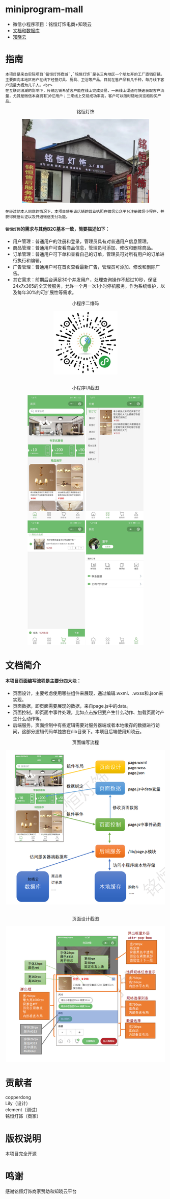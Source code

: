 # miniprogram-mall
- 微信小程序项目：铭恒灯饰电商+知晓云
- [文档和数据库](https://www.fageka.com/store/item/s/id/urmo8pl1025.html "铭恒灯饰")  
- [知晓云](https://cloud.minapp.com/?invitation=iosayz "知晓云")  
# 指南
    本项目是来自实际项目`铭恒灯饰商城`,`铭恒灯饰`是长三角地区一个朋友开的工厂直销店铺。主要面向本地区用户在线下经营灯具、厨具、卫浴等产品，目前在售产品有几千种，每月线下客户流量大概为几千人。<br>
    在互联网浪潮的影响下，传统店铺希望客户能在线上完成交易，一来线上渠道可快速获取客户流量，尤其是微信本身拥有10亿用户；二来线上交易成功率高，客户可以随时随地浏览和购买产品。  
        
<div align='center'>
  <p>铭恒灯饰</p>
  <img src="https://github.com/copperdong/miniprogram-mall/blob/master/doc/mingheng.png" width = "400"/>
</div>    
  
  
    在经过他本人同意的情况下，本项目使用该店铺的营业执照在微信公众平台注册微信小程序，并获得微信认证以及开通微信支付功能。  

#### `铭恒灯饰`的需求与其他B2C基本一致，简要描述如下：  

* 用户管理：普通用户的注册和登录，管理员具有对普通用户信息管理。
* 商品管理：普通用户可查看商品信息，管理员可添加、修改和删除商品。
* 订单管理：普通用户可下单和查看自己的订单，管理员可对所有用户的订单进行执行和编辑。
* 广告管理：普通用户可在首页查看最新广告，管理员可添加、修改和删除广告。
* 其它需求：前期后台满足30个并发用户，处理查询操作不超过10秒，保证24x7x365的全天候服务，允许一个月一次1小时停机服务，作为系统维护，以及每年30%的可扩展性等需求。  

<div align='center'>
  <p>小程序二维码</p>
  <img src="https://github.com/copperdong/miniprogram-mall/blob/master/doc/gh_24da18e564c9_1280.jpg" width = "200" height = "200" div align=center />
</div>   
<br>
<div align='center'>
    <p>小程序UI截图</p>
    <img src=https://github.com/copperdong/miniprogram-mall/blob/master/doc/home.jpg width = "180">
    <img src=https://github.com/copperdong/miniprogram-mall/blob/master/doc/catelog.jpg width = "180">
    <img src=https://github.com/copperdong/miniprogram-mall/blob/master/doc/cart.jpg width = "180">
    <img src=https://github.com/copperdong/miniprogram-mall/blob/master/doc/user.jpg width = "180">
    </img>
</div>  

 
# 文档简介
#### 本项目页面编写流程是主要分四大块：<br>
- 页面设计，主要考虑使用哪些组件来展现，通过编辑.wxml、.wxss和.json来实现。
- 页面数据，即页面需要展现的数据，来自page.js中的data。
- 页面控制，即页面中事件处理，比如点击按钮要产生什么动作、加载页面时产生什么动作等。
- 后端服务，页面控制中有些逻辑需要对服务器端或者本地缓存的数据进行访问，这部分逻辑代码单独放在/lib目录下。本项目后端使用知晓云。  

<div align='center'>
    <p>页面编写流程</p>
    <img src=https://github.com/copperdong/miniprogram-mall/blob/master/doc/design2.png width = "500">
    </img>
</div>  
<br>
<div align='center'>
    <p>页面设计截图</p>
    <img src=https://github.com/copperdong/miniprogram-mall/blob/master/doc/design1.png width = "500">
    </img>
</div>   
 
# 贡献者
copperdong<br>
Lily（设计）<br>
clement（测试）<br>
铭恒灯饰（商家）<br>
# 版权说明
本项目完全开源
# 鸣谢
感谢铭恒灯饰商家赞助和知晓云平台
